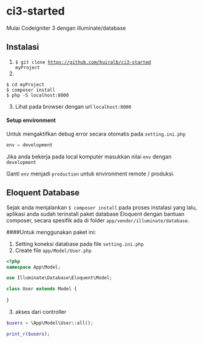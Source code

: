 # ci3-started
Mulai Codeigniter 3 dengan illuminate/database

## Instalasi
1. <code>$ git clone https://github.com/huiralb/ci3-started myProject</code>
2. 
```
$ cd myProject
$ composer install
$ php -S localhost:8000
```
3. Lihat pada browser dengan url <code>localhost:8000</code>

#### Setup environment
Untuk mengaktifkan debug error secara otomatis pada <code>setting.ini.php</code>
```php
env = development
```
Jika anda bekerja pada local komputer masukkan nilai <code>env</code> dengan <code>development</code>

Ganti <code>env</code> menjadi <code>production</code> untuk environment remote / produksi.

## Eloquent Database
Sejak anda menjalankan <code>$ composer install</code> pada proses instalasi yang lalu, aplikasi anda sudah terinstall paket database Eloquent dengan bantuan composer, secara spesifik ada di folder <code>app/vendor/illuminate/database</code>.

####Untuk menggunakan paket ini:

1. Setting koneksi database pada file <code>setting.ini.php</code>
2. Create file <code>app/Model/User.php</code>
```php
<?php
namespace App\Model;

use Illuminate\Database\Eloquent\Model;

class User extends Model {
	
}
```
3. akses dari controller
```php
$users = \App\Model\User::all();

print_r($users);

